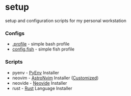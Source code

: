 # setup
setup and configuration scripts for my personal workstation

### Configs

- [.profile](./shell/.profile)       - simple bash profile
- [config.fish](./shell/config.fish) - simple fish profile

### Scripts
- pyenv   - [PyEnv](https://github.com/pyenv/pyenv) Installer
- neovim  - [AstroNvim](https://github.com/AstroNvim/AstroNvim) Installer ([Customized](./neovim/init.lua))
- neovide - [Neovide](https://github.com/neovide/neovide) Installer
- rust    - [Rust](https://www.rust-lang.org/) Language Installer

